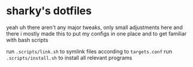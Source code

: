 # sharky's dotfiles
yeah uh there aren't any major tweaks, only small adjustments here and there
i mostly made this to put my configs in one place and to get familiar with bash scripts

run `.scripts/link.sh` to symlink files according to `targets.conf`
run `.scripts/install.sh` to install all relevant programs
